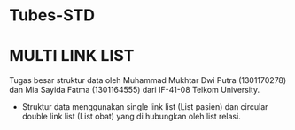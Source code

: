 # Tubes-STD
# MULTI LINK LIST
Tugas besar struktur data oleh Muhammad Mukhtar Dwi Putra (1301170278) dan Mia Sayida Fatma (1301164555) dari IF-41-08 Telkom University.
- Struktur data menggunakan single link list (List pasien) dan circular double link list (List obat) yang di hubungkan oleh list relasi.
